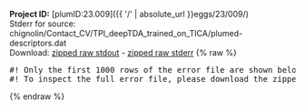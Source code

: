 **Project ID:** [plumID:23.009]({{ '/' | absolute_url }}eggs/23/009/)  
Stderr for source:  chignolin/Contact_CV/TPI_deepTDA_trained_on_TICA/plumed-descriptors.dat   
Download: [zipped raw stdout](plumed-descriptors.dat.plumed_master.stdout.txt.zip) - [zipped raw stderr](plumed-descriptors.dat.plumed_master.stderr.txt.zip) 
{% raw %}
<pre>
#! Only the first 1000 rows of the error file are shown below
#! To inspect the full error file, please download the zipped raw stderr file above
</pre>
{% endraw %}
